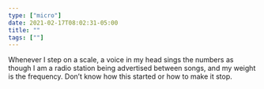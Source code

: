 ```yaml
---
type: ["micro"]
date: 2021-02-17T08:02:31-05:00
title: ""
tags: [""]
---
```

Whenever I step on a scale, a voice in my head sings the numbers as though I am a radio station being advertised between songs, and my weight is the frequency. Don’t know how this started or how to make it stop.
